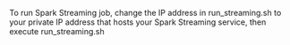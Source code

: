 To run Spark Streaming job, change the IP address in run_streaming.sh to your private IP address that hosts your Spark Streaming service, then execute run_streaming.sh
